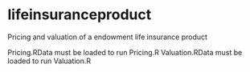 # lifeinsuranceproduct
Pricing and valuation of a endowment life insurance product

Pricing.RData must be loaded to run Pricing.R
Valuation.RData must be loaded to run Valuation.R

